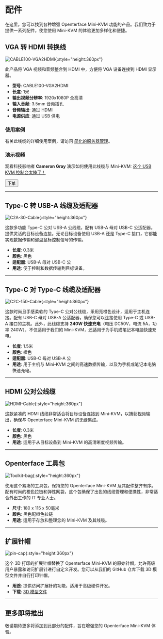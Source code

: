 # 配件

在这里，您可以找到各种增强 Openterface Mini-KVM 功能的产品。我们致力于提供一系列配件，使您使用 Mini-KVM 的体验更加多样化和便捷。

## VGA 转 HDMI 转换线

![CABLE100-VGA2HDMI](https://assets.openterface.com/images/product/part/CABLE100-VGA2HDMI-1.jpg){:style="height:360px"}

此产品将 VGA 视频和音频整合到 HDMI 中，方便将 VGA 设备连接到 HDMI 显示器。

- **型号**: CABLE100-VGA2HDMI
- **长度**: 1米
- **输出视频分辨率**: 1920x1080P 全高清
- **输入音频**: 3.5mm 音频插孔
- **音频输出**: 通过 HDMI
- **电源供应**: 通过 USB 供电

### 使用案例
有关此线缆的详细使用案例，请访问 [简化的服务器管理](/use-cases/#streamlined-server-management)。

### 演示视频
观看科技影响者 **Cameron Gray** 演示如何使用此线缆与 Mini-KVM: [这个 USB KVM 控制台太棒了！](https://youtu.be/xAEQpWyfY-c?si=auB5NtqHVw2C7iIK&t=1693)

<button class="md-button" onclick="window.location.href='https://www.crowdsupply.com/techxartisan/openterface-mini-kvm#products'">下单</button>

---

## Type-C 转 USB-A 线缆及适配器

![C2A-30-Cable](https://assets.openterface.com/images/product/part/OP-04-CABLE30-C2A.jpg){:style="height:360px"}

这款多功能 Type-C 公对 USB-A 公线缆，配有 USB-A 母对 USB-C 公适配器，提供灵活的目标设备连接。无论目标设备使用 USB-A 还是 Type-C 接口，它都能实现数据传输和键盘鼠标控制信号的传输。

- **长度**: 0.3米
- **颜色**: 黑色
- **适配器**: USB-A 母对 USB-C 公
- **用途**: 便于控制和数据传输到目标设备。

---

## Type-C 对 Type-C 线缆及适配器

![C2C-150-Cable](https://assets.openterface.com/images/product/part/OP-05-CABLE150-C2C.jpg){:style="height:360px"}

这款时尚且手感柔软的 Type-C 公对公线缆，采用亮橙色设计，适用于主机连接。配有 USB-C 母对 USB-A 公适配器，确保您可以连接使用 Type-C 或 USB-A 接口的主机。此外，此线缆支持 **240W 快速充电**（电压 DC50V，电流 5A，功率 240W），不仅适用于我们的 Mini-KVM，还适用于为手机或笔记本电脑快速充电。

- **长度**: 1.5米
- **颜色**: 橙色
- **适配器**: USB-C 母对 USB-A 公
- **用途**: 用于主机与 Mini-KVM 之间的高速数据传输，以及为手机或笔记本电脑快速充电。

---

## HDMI 公对公线缆

![HDMI-Cable](https://assets.openterface.com/images/product/part/OP-03-CABLE30-HDMI.jpg){:style="height:360px"}

这款紧凑的 HDMI 线缆非常适合将目标设备连接到 Mini-KVM，以捕获视频输出，确保与 Openterface Mini-KVM 的无缝集成。

- **长度**: 0.3米
- **颜色**: 黑色
- **用途**: 适用于从目标设备到 Mini-KVM 的高清晰度视频传输。

---

## Openterface 工具包

![Toolkit-bag](https://assets.openterface.com/images/product/part/OP-06-BAG-TOOLKIT.jpg){:style="height:360px"}

使用这个紧凑的工具包，保持您的 Openterface Mini-KVM 及其配件整齐有序。配有时尚的橙色拉链和弹性网袋，这个包确保了出色的线缆管理和便携性，非常适合外出工作的 IT 专业人士。

- **尺寸**: 180 x 115 x 50毫米
- **颜色**: 黑色配橙色拉链
- **用途**: 适用于存放和整理您的 Mini-KVM 及其线缆。

---

## 扩展针帽

![pin-cap](https://assets.openterface.com/images/product/part/pin-cap.jpg){:style="height:360px"}

这个 3D 打印的扩展针帽替换了 Openterface Mini-KVM 的原始针帽，允许高级用户暴露和访问扩展针进行自定义开发。您可以从我们的 GitHub 仓库下载 3D 模型文件并自行打印针帽。

- **用途**: 提供访问扩展针的功能，适用于高级硬件开发。
- **下载**: [3D 模型文件](https://github.com/TechxArtisanStudio/Openterface_Mini-KVM_Hardware/tree/main/models)

---

## 更多即将推出

敬请期待更多将添加到此部分的配件，旨在增强您的 Openterface Mini-KVM 体验。